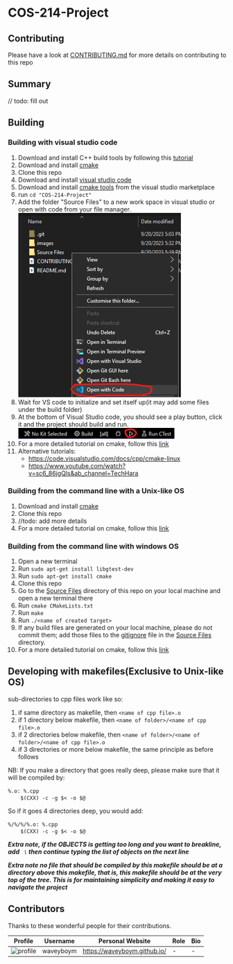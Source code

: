 # COS-214-Project

## Contributing
Please have a look at <a href="https://github.com/waveyboym/COS-214-Project/blob/main/CONTRIBUTING.md">CONTRIBUTING.md</a> for more details on contributing to this repo

## Summary
// todo: fill out

## Building
### Building with visual studio code
1. Download and install C++ build tools by following this <a href="https://github.com/bycloudai/InstallVSBuildToolsWindows">tutorial</a>
2. Download and install <a href="https://cmake.org/download/#latest">cmake</a>
3. Clone this repo
4. Download and install <a href="https://code.visualstudio.com/">visual studio code</a>
5. Download and install <a href="https://marketplace.visualstudio.com/items?itemName=ms-vscode.cmake-tools">cmake tools</a> from the visual studio marketplace
6. run ```cd "COS-214-Project"```
7. Add the folder "Source Files" to a new work space in visual studio or open with code from your file manager. ![openwithcode](images/openwithcode.png "openwithcode")
8. Wait for VS code to initialize and set itself up(it may add some files under the build folder)
9. At the bottom of Visual Studio code, you should see a play button, click it and the project should build and run. ![build](images/build.png "build")
10. For a more detailed tutorial on cmake, follow this <a href="https://cmake.org/cmake/help/latest/guide/tutorial/index.html">link</a>
11. Alternative tutorials: 
    * https://code.visualstudio.com/docs/cpp/cmake-linux
    * https://www.youtube.com/watch?v=sc6_86jgQls&ab_channel=TechHara
    

### Building from the command line with a Unix-like OS
1. Download and install <a href="https://cmake.org/download/#latest">cmake</a>
2. Clone this repo
3. //todo: add more details
4. For a more detailed tutorial on cmake, follow this <a href="https://cmake.org/cmake/help/latest/guide/tutorial/index.html">link</a>

### Building from the command line with windows OS
1. Open a new terminal
2. Run ```sudo apt-get install libgtest-dev```
3. Run ```sudo apt-get install cmake```
4. Clone this repo
5. Go to the <a href="https://github.com/waveyboym/COS-214-Project/tree/main/Source%20Files">Source Files</a> directory of this repo on your local machine and open a new terminal there
6. Run ```cmake CMakeLists.txt```
7. Run ```make```
8. Run ```./<name of created target>```
9. If any build files are generated on your local machine, please do not commit them; add those files to the <a href="https://github.com/waveyboym/COS-214-Project/blob/main/Source%20Files/.gitignore">gitignore</a> file in the <a href="https://github.com/waveyboym/COS-214-Project/tree/main/Source%20Files">Source Files</a> directory.
10. For a more detailed tutorial on cmake, follow this <a href="https://cmake.org/cmake/help/latest/guide/tutorial/index.html">link</a>

## Developing with makefiles(Exclusive to Unix-like OS)
sub-directories to cpp files work like so:
1. if same directory as makefile, then ```<name of cpp file>.o```
2. if 1 directory below makefile, then ```<name of folder>/<name of cpp file>.o```
3. if 2 directories below makefile, then ```<name of folder>/<name of folder>/<name of cpp file>.o```
4. if 3 directories or more below makefile, the same principle as before follows

NB: If you make a directory that goes really deep, please make sure that it will be compiled by:
```
%.o: %.cpp
	$(CXX) -c -g $< -o $@
``` 
 So if it goes 4 directories deep, you would add:
```
%/%/%/%.o: %.cpp
	$(CXX) -c -g $< -o $@
```

***Extra note, if the OBJECTS is getting too long and you want to breakline, add ``` \``` then continue typing the list of objects on the next line*** 

***Extra note no file that should be compiled by this makefile should be at a directory above this makefile, that is, this makefile should be at the very top of the tree.
This is for maintaining simplicity and making it easy to navigate the project***

## Contributors

Thanks to these wonderful people for their contributions.

| Profile      | Username | Personal Website | Role | Bio |
| ----------- | ----------- | ----------- | ----------- | ----------- |
| <img src="https://avatars.githubusercontent.com/u/93211335?v=4" alt="profile" width="100" height="100"/> | waveyboym | <a href="https://waveyboym.github.io/">https://waveyboym.github.io/</a> | - | - |
